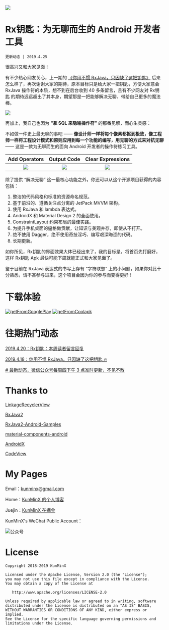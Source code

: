 ![](https://upload-images.jianshu.io/upload_images/57036-a656f3cb7ab534cd.jpg)

# Rx钥匙：为无聊而生的 Android 开发者工具
`更新动态 | 2019.4.25`

很高兴又和大家见面！

有不少热心网友关心，上一期的 [《你用不惯 RxJava，只因缺了这把钥匙》](https://juejin.im/post/5cb82a42e51d456e62545ac6) 后来怎么样了，再次谢谢大家的期待，原本目标只是给大家一把钥匙，方便大家意会 RxJava 操作符的本质，想不到在后台收到 40 多条留言，且有不少网友对 Rx钥匙 的期待远远超出了其本身，期望那是一把能够解决无聊、带给自己更多的魔法棒。

![](https://upload-images.jianshu.io/upload_images/57036-d64787fa6df74e62.png)

再加上，我自己也因为 **“拿 SQL 来隐喻操作符”** 的那番见解，而心生灵感：

不如做一件史上最无聊的事吧 —— **像设计师一样将每个像素都抠到极致，像工程师一样将工程设计模式和原则应用到每一个功能的编写，用无聊的方式来对抗无聊** —— 这是一款为无聊而生的面向 Android 开发者的操作符练习工具。

| Add Operators | Output Code |  Clear Expressions |
| :-: | :-: | :-: |
|![](https://upload-images.jianshu.io/upload_images/57036-bcb97adb16f309ea.gif)|![](https://upload-images.jianshu.io/upload_images/57036-77454b962bfc9d09.gif) |![](https://upload-images.jianshu.io/upload_images/57036-4dfd67d168698644.gif) |

除了提供 “解决无聊” 这一最核心功能之外，你还可以从这个开源项目获得的内容包括：

1. 整洁的代码风格和标准的资源命名规范。
2. 基于前沿的、遵循关注点分离的 JetPack MVVM 架构。
3. 使用 RxJava 和 lambda 表达式。
4. AndroidX 和 Material Design 2 的全面使用。
5. ConstraintLayout 约束布局的最佳实践。
6. 为提升手机桌面的逼格做贡献，让知识与美观并存，即使从不打开。
7. 绝不使用 Dagger，绝不使用奇技淫巧、编写艰深晦涩的代码。
8. 长期更新。

如你所见，Rx钥匙的界面效果大体已经出来了，我的目标是，将首页先打磨好，这样 Rx钥匙 Apk 最快可能下周就能正式和大家见面了。

鉴于目前在 RxJava 表达式的书写上存有 “字符联想” 上的小问题，如果你对此十分熟悉，请不吝参与进来，这个项目会因为你的参与而变得更好！

# 下载体验

[![getFromGooglePlay](https://github.com/KunMinX/RxJava2-Operators-Sample/blob/master/img/google-play1.png)](https://www.coolapk.com/apk/227547)
 [![getFromCoolapk](https://github.com/KunMinX/RxJava2-Operators-Sample/blob/master/img/coolapk1.png)](https://www.coolapk.com/apk/227547)

# 往期热门动态

[2019.4.20：Rx钥匙：本周读者留言回复](https://github.com/KunMinX/RxJava2-Operators-Sample/blob/master/README_old_article.md#reply20190420)

[2019.4.18：你用不惯 RxJava，只因缺了这把钥匙 🔥](https://github.com/KunMinX/RxJava2-Operators-Sample/blob/master/README_old_article.md#key20190418)

[# 最新动态，微信公众号每周四下午 3 点准时更新，不见不散](#wechatQrcode)

# Thanks to

[LinkageRecyclerView](https://github.com/KunMinX/LinkageRecyclerView)

[RxJava2](https://github.com/ReactiveX/RxJava)

[RxJava2-Android-Samples](https://github.com/amitshekhariitbhu/RxJava2-Android-Samples)

[material-components-android](https://github.com/material-components/material-components-android)

[AndroidX](https://developer.android.google.cn/jetpack/androidx)

[CodeView](https://github.com/Thereisnospon/CodeView)


# My Pages

Email：[kunminx@gmail.com](mailto:kunminx@gmail.com)

Home：[KunMinX 的个人博客](https://kunminx.github.io/)

Juejin：[KunMinX 在掘金](https://juejin.im/user/58ab0de9ac502e006975d757/posts)

<span id="wechatQrcode">KunMinX's WeChat Public Account：</span>

![公众号](https://upload-images.jianshu.io/upload_images/57036-dc3af94a5daf478c.jpg)

# License

```
Copyright 2018-2019 KunMinX

Licensed under the Apache License, Version 2.0 (the "License");
you may not use this file except in compliance with the License.
You may obtain a copy of the License at

   http://www.apache.org/licenses/LICENSE-2.0

Unless required by applicable law or agreed to in writing, software
distributed under the License is distributed on an "AS IS" BASIS,
WITHOUT WARRANTIES OR CONDITIONS OF ANY KIND, either express or implied.
See the License for the specific language governing permissions and
limitations under the License.
```